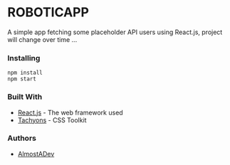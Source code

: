 # ROBOTICAPP

A simple app fetching some placeholder API users using React.js, project will change over time ...

### Installing

```
npm install
npm start
```

<!-- ## Running the tests

Some description to run test soon ... -->

### Built With

* [React.js](https://reactjs.org/docs/) - The web framework used
* [Tachyons](https://tachyons.io/docs/) - CSS Toolkit

### Authors

* [AlmostADev](https://github.com/AlmostADev/)